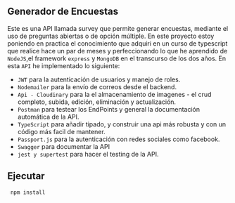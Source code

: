## Generador de Encuestas

Este es una API llamada survey que permite generar encuestas, mediante el uso de preguntas abiertas o de opción múltiple. En este proyecto estoy poniendo en practica el conocimiento que adquiri en un curso de typescript que realice hace un par de meses y perfeccionando lo que he aprendido de `NodeJS`,el framework `express` y `MongoDB` en el transcurso de los dos años. En esta `API` he implementado lo siguiente:

* `JWT` para la autenticación de usuarios y manejo de roles.
* `Nodemailer` para la envío de correos desde el backend.
* `Api - Cloudinary` para la el almacenamiento de imagenes - el crud completo, subida, edición, eliminación y actualización.
* `Postman` para testear los EndPoints y general la documentación automática de la API.
* `TypeScript` para añadir tipado, y construir una api más robusta y con un código más facil de mantener.
* `Passport.js` para la autenticación con redes sociales como facebook. 
* `Swagger` para documentar la API
* `jest y supertest` para hacer el testing de la API.


## Ejecutar

```
 npm install 
```
